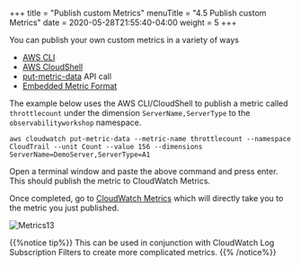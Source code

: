 +++
title = "Publish custom Metrics"
menuTitle = "4.5 Publish custom Metrics"
date = 2020-05-28T21:55:40-04:00
weight = 5
+++

You can publish your own custom metrics in a variety of ways

- [AWS CLI](https://docs.aws.amazon.com/AmazonCloudWatch/latest/monitoring/publishingMetrics.html)
- [AWS CloudShell](https://console.aws.amazon.com/cloudshell/home?region=us-east-1)
- [put-metric-data](https://docs.aws.amazon.com/cli/latest/reference/cloudwatch/put-metric-data.html) API call
- [Embedded Metric Format](https://docs.aws.amazon.com/AmazonCloudWatch/latest/monitoring/CloudWatch_Embedded_Metric_Format.html)

The example below uses the AWS CLI/CloudShell to publish a metric called `throttlecount` under the dimension `ServerName,ServerType` to the `observabilityworkshop` namespace.

```
aws cloudwatch put-metric-data --metric-name throttlecount --namespace CloudTrail --unit Count --value 156 --dimensions ServerName=DemoServer,ServerType=A1
```
Open a terminal window and paste the above command and press enter. This should publish the metric to CloudWatch Metrics.

Once completed, go to [CloudWatch Metrics](https://console.aws.amazon.com/cloudwatch/home?region=us-east-1#metricsV2:graph=~();query=~'*7bCloudTrail*2cServerName*2cServerType*7d) which will directly take you to the metric you just published.

![Metrics13](/images/metrics/metrics13.png?classes=shadow)

{{%notice tip%}}
This can be used in conjunction with CloudWatch Log Subscription Filters to create more complicated metrics.
{{% /notice%}}
